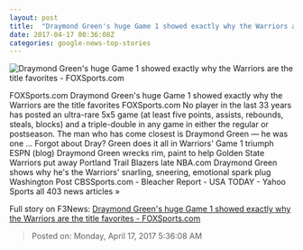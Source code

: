 ```yaml
---
layout: post
title:  "Draymond Green's huge Game 1 showed exactly why the Warriors are the title favorites - FOXSports.com"
date: 2017-04-17 00:36:08Z
categories: google-news-top-stories
---
```


![Draymond Green's huge Game 1 showed exactly why the Warriors are the title favorites - FOXSports.com](http://b.fssta.com/uploads/2017/04/usatsi_10016441.vresize.1200.630.high.0.jpg)

FOXSports.com Draymond Green's huge Game 1 showed exactly why the Warriors are the title favorites FOXSports.com No player in the last 33 years has posted an ultra-rare 5x5 game (at least five points, assists, rebounds, steals, blocks) and a triple-double in any game in either the regular or postseason. The man who has come closest is Draymond Green — he was one ... Forgot about Dray? Green does it all in Warriors' Game 1 triumph ESPN (blog) Draymond Green wrecks rim, paint to help Golden State Warriors put away Portland Trail Blazers late NBA.com Draymond Green shows why he's the Warriors' snarling, sneering, emotional spark plug Washington Post CBSSports.com - Bleacher Report - USA TODAY - Yahoo Sports all 403 news articles »


Full story on F3News: [Draymond Green's huge Game 1 showed exactly why the Warriors are the title favorites - FOXSports.com](http://www.f3nws.com/n/uFAPgB)

> Posted on: Monday, April 17, 2017 5:36:08 AM
